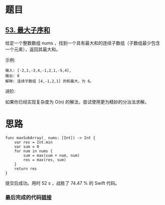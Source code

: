 # 题目

## [53. 最大子序和](https://leetcode-cn.com/problems/maximum-subarray/)

给定一个整数数组 nums ，找到一个具有最大和的连续子数组（子数组最少包含一个元素），返回其最大和。

示例:

```
输入: [-2,1,-3,4,-1,2,1,-5,4],
输出: 6
解释: 连续子数组 [4,-1,2,1] 的和最大，为 6。
```


进阶:

如果你已经实现复杂度为 O(n) 的解法，尝试使用更为精妙的分治法求解。

# 思路





    func maxSubArray(_ nums: [Int]) -> Int {
        var res = Int.min
        var sum = 0
        for num in nums {
            sum = max(sum + num, num)
            res = max(res, sum)
        }
        return res
    }
提交后成功。用时 52 s ，战胜了 74.47 % 的 Swift 代码。

### 最后完成的代码[链接](https://github.com/pepsikirk/LeetCode/blob/master/Algorithm/53.MaximumSubarray/code.swift)





